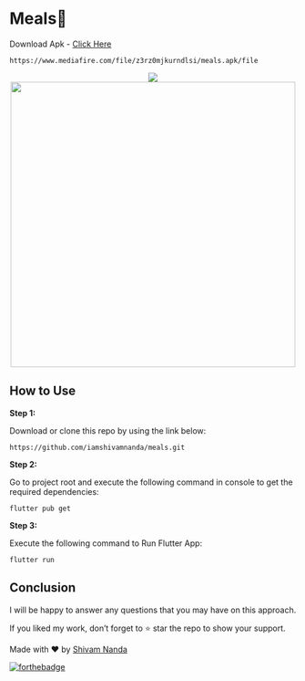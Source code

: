 # Meals🥘

Download Apk  - [Click Here] 
```
https://www.mediafire.com/file/z3rz0mjkurndlsi/meals.apk/file
```

<center>
  <img src="https://i.ibb.co/Ph3ZhLP/meals-Medium.jpg" />
   <img height="500px" src="https://i.ibb.co/nmBf4ht/ezgif-com-gif-maker-12.gif" />
  </center>

## How to Use 

**Step 1:**

Download or clone this repo by using the link below:

```
https://github.com/iamshivamnanda/meals.git
```

**Step 2:**

Go to project root and execute the following command in console to get the required dependencies: 

```
flutter pub get 
```

**Step 3:**

Execute the following command to Run Flutter App:

```
flutter run
```

## Conclusion

I will be happy to answer any questions that you may have on this approach.

If you liked my work, don’t forget to ⭐ star the repo to show your support.

Made with ♥ by <a href="https://github.com/iamshivamnanda">Shivam Nanda</a>

[![forthebadge](https://forthebadge.com/images/badges/built-with-love.svg)](https://github.com/iamshivamnanda)

[Click Here]: <https://www.mediafire.com/file/z3rz0mjkurndlsi/meals.apk/file>


